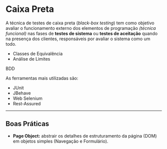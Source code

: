 # Caixa Preta
A técnica de testes de caixa preta (*black-box testing*) tem como objetivo avaliar o funcionamento externo dos elementos de programação *(técnica funcional)* nas fases de **testes de sistema** ou **testes de aceitação** quando na presença dos clientes, responsáveis por avaliar o sistema como um todo.

* Classes de Equivalência
* Análise de Limites

BDD

As ferramentas mais utilizadas são:

* JUnit
* JBehave
* Web Selenium
* Rest-Assured

---

## Boas Práticas
* **Page Object:** abstrair os detalhes de estruturamento da página (DOM) em objetos simples (Navegação e Formulário).
